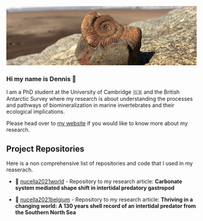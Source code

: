 ![](header.png)

### Hi my name is Dennis 👋
I am a PhD student at the University of Cambridge 🇬🇧 and the British Antarctic Survey where my research is about understanding the processes and pathways of biomineralization in marine invertebrates and their ecological implications. 

Please head over to [my website](https://dm807.cam) if you would like to know more about my research.

## Project Repositories
Here is a non comprehensive list of repositories and code that I used in my reaserach.

- 🐚 [nucella2021world](https://github.com/dm807cam/nucella2021world) - Repository to my research article: **Carbonate system mediated shape shift in intertidal predatory gastropod**

- 🐚 [nucella2021belgium](https://github.com/dm807cam/nucella2021belgium) - Repository to my research article: **Thriving in a changing world: A 130 years shell record of an intertidal predator from the Southern North Sea**
